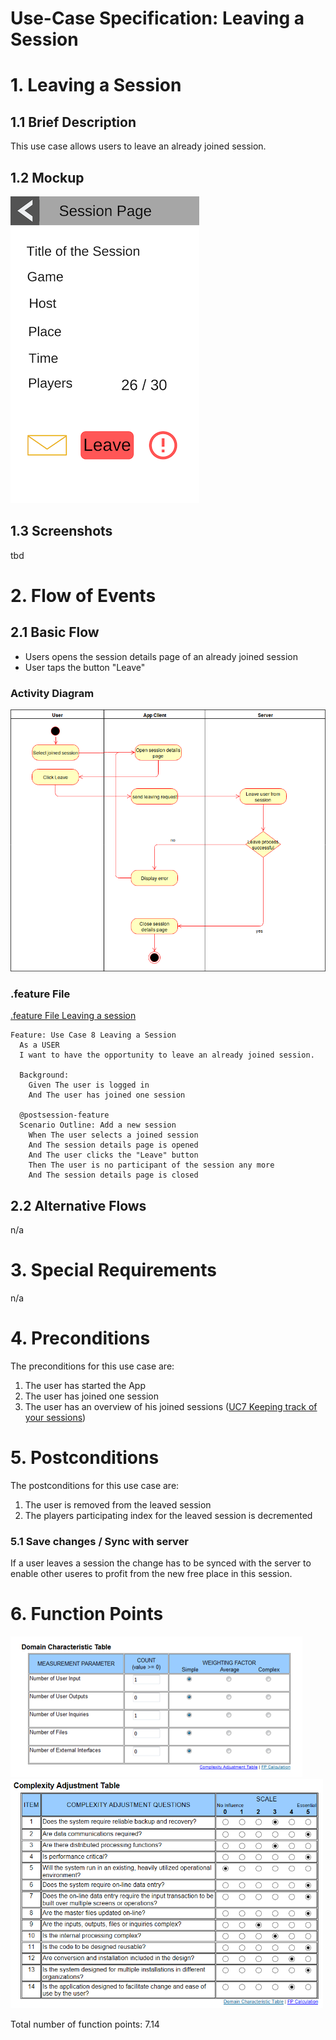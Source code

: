 # Use-Case Specification: Leaving a Session 

# 1. Leaving a Session

## 1.1 Brief Description
This use case allows users to leave an already joined session.

## 1.2 Mockup 
![Mockup Leave a Session](../mockups/Join_Session_afterjoin.png)

## 1.3 Screenshots
tbd

# 2. Flow of Events

## 2.1 Basic Flow
- Users opens the session details page of an already joined session
- User taps the button "Leave"

### Activity Diagram
![Activity Diagram](../activity_diagrams/UCD8_Leave_Session.png)

### .feature File

[.feature File Leaving a session](../../frontend/app/src/androidTest/assets/UC8_Leave_Session.feature)
```Cucumber
Feature: Use Case 8 Leaving a Session
  As a USER
  I want to have the opportunity to leave an already joined session.

  Background:
    Given The user is logged in
    And The user has joined one session

  @postsession-feature
  Scenario Outline: Add a new session
    When The user selects a joined session
    And The session details page is opened
    And The user clicks the "Leave" button
    Then The user is no participant of the session any more
    And The session details page is closed
```

## 2.2 Alternative Flows
n/a

# 3. Special Requirements
n/a

# 4. Preconditions
The preconditions for this use case are:
1. The user has started the App
2. The user has joined one session
3. The user has an overview of his joined sessions ([UC7 Keeping track of your sessions](./UC7_Keeping_Track.md))

# 5. Postconditions
The postconditions for this use case are:
1. The user is removed from the leaved session
2. The players participating index for the leaved session is decremented

### 5.1 Save changes / Sync with server

If a user leaves a session the change has to be synced with the server to enable other useres to profit from the new free place in this session. 


# 6. Function Points
![Function Points UC8_Leave_Session](../function_points/UC8_Leave.png)
<img src="../function_points/Blue_print.png" alt="Function Points Blue_Print" width="500"/>

Total number of function points: 7.14
